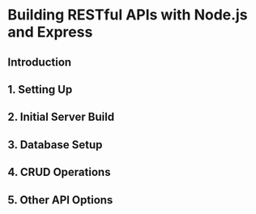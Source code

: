 # Building RESTful APIs with Node.js and Express

## Introduction

## 1. Setting Up

## 2. Initial Server Build

## 3. Database Setup

## 4. CRUD Operations

## 5. Other API Options
